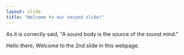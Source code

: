 ```yaml
---
layout: slide
title: "Welcome to our second slide!"
---
```

As it is correctly said, "A sound body is the source of the sound mind."

Hello there, Welcome to the 2nd slide in this webpage.
